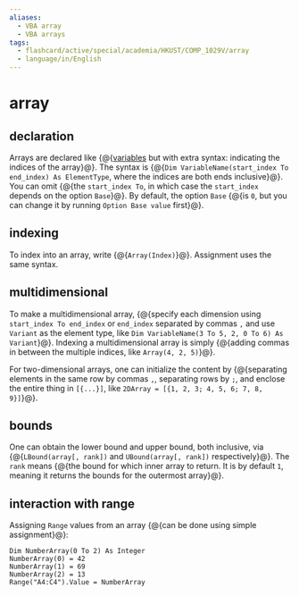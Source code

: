 ```yaml
---
aliases:
  - VBA array
  - VBA arrays
tags:
  - flashcard/active/special/academia/HKUST/COMP_1029V/array
  - language/in/English
---
```


# array

## declaration

Arrays are declared like {@{[variables](basics.md#variable) but with extra syntax: indicating the indices of the array}@}. The syntax is {@{`Dim VariableName(start_index To end_index) As ElementType`, where the indices are both ends inclusive}@}. You can omit {@{the `start_index To`, in which case the `start_index` depends on the option `Base`}@}. By default, the option `Base` {@{is `0`, but you can change it by running `Option Base value` first}@}. <!--SR:!2027-06-07,919,330!2030-04-26,1725,330!2025-08-29,402,310!2030-01-15,1635,330-->

## indexing

To index into an array, write {@{`Array(Index)`}@}. Assignment uses the same syntax. <!--SR:!2026-01-01,478,310-->

## multidimensional

To make a multidimensional array, {@{specify each dimension using `start_index To end_index` or `end_index` separated by commas `,` and use `Variant` as the element type, like `Dim VariableName(3 To 5, 2, 0 To 6) As Variant`}@}. Indexing a multidimensional array is simply {@{adding commas in between the multiple indices, like `Array(4, 2, 5)`}@}. <!--SR:!2028-06-21,1165,310!2026-12-05,779,330-->

For two-dimensional arrays, one can initialize the content by {@{separating elements in the same row by commas `,`, separating rows by `;`, and enclose the entire thing in `[{...}]`, like `2DArray = [{1, 2, 3; 4, 5, 6; 7, 8, 9}]`}@}. <!--SR:!2028-10-09,1226,310-->

## bounds

One can obtain the lower bound and upper bound, both inclusive, via {@{`LBound(array[, rank])` and `UBound(array[, rank])` respectively}@}. The `rank` means {@{the bound for which inner array to return. It is by default `1`, meaning it returns the bounds for the outermost array}@}. <!--SR:!2026-01-22,523,310!2026-05-10,406,290-->

## interaction with range

Assigning `Range` values from an array {@{can be done using simple assignment}@}: <!--SR:!2026-07-12,612,310-->

```VB
Dim NumberArray(0 To 2) As Integer
NumberArray(0) = 42
NumberArray(1) = 69
NumberArray(2) = 13
Range("A4:C4").Value = NumberArray
```
